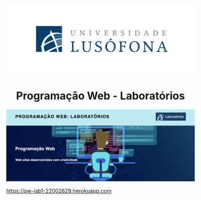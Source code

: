 ![](lusofona-logo.png?raw=true "Logotipo Lusófona")
<h1 align="center"> Programação Web - Laboratórios </h1>

![](background.png?raw=true "Background")

https://pw-lab1-22002629.herokuapp.com
